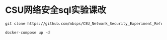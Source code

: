 # CSU网络安全sql实验课改

```markdown
git clone https://github.com/nbsps/CSU_Network_Security_Experiment_Reform.git

docker-compose up -d
```

